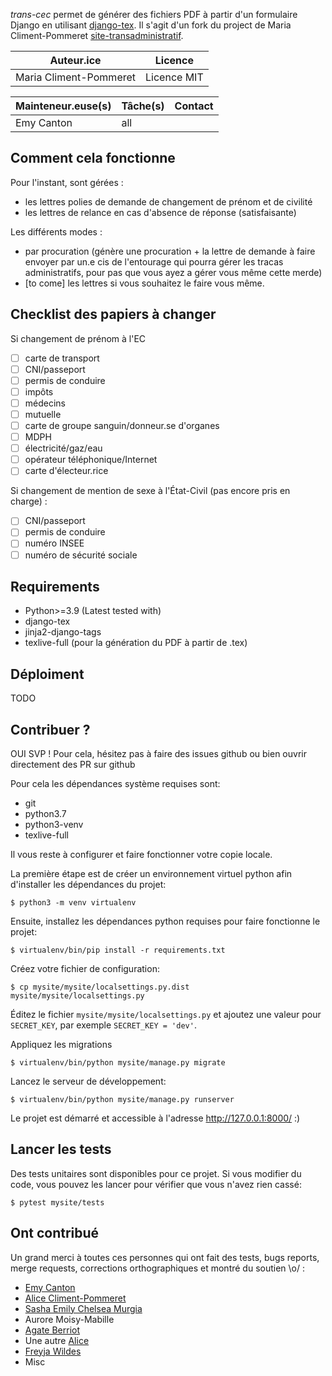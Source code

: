 *trans-cec* permet de générer des fichiers PDF à partir d'un formulaire Django en utilisant [django-tex](https://pypi.org/project/django-tex/).
Il s'agit d'un fork du project de Maria Climent-Pommeret
[site-transadministratif](https://gitlab.chelsea486mhz.fr/Chelsea486MHz/trans-cec).

| Auteur.ice             | Licence     |
|------------------------|-------------|
| Maria Climent-Pommeret | Licence MIT |


| Mainteneur.euse(s) | Tâche(s)   | Contact |
|--------------------|------------|---------|
| Emy Canton         | all        |         |

Comment cela fonctionne
-----------------------

Pour l'instant, sont gérées :
- les lettres polies de demande de changement de prénom et de civilité
- les lettres de relance en cas d'absence de réponse (satisfaisante)

Les différents modes :
- par procuration (génère une procuration + la lettre de demande à faire envoyer
par un.e cis de l'entourage qui pourra gérer les tracas administratifs, pour pas
que vous ayez a gérer vous même cette merde)
- [to come] les lettres si vous souhaitez le faire vous même.

Checklist des papiers à changer
-------------------------------

Si changement de prénom à l'EC
- [ ] carte de transport
- [ ] CNI/passeport
- [ ] permis de conduire
- [ ] impôts
- [ ] médecins
- [ ] mutuelle
- [ ] carte de groupe sanguin/donneur.se d'organes
- [ ] MDPH
- [ ] électricité/gaz/eau
- [ ] opérateur téléphonique/Internet
- [ ] carte d'électeur.rice

Si changement de mention de sexe à l'État-Civil (pas encore pris en charge) :
- [ ] CNI/passeport
- [ ] permis de conduire
- [ ] numéro INSEE
- [ ] numéro de sécurité sociale

Requirements
------------

- Python>=3.9 (Latest tested with)
- django-tex
- jinja2-django-tags
- texlive-full (pour la génération du PDF à partir de .tex)

Déploiment
----------

TODO

Contribuer ?
------------

OUI SVP ! Pour cela, hésitez pas à faire des issues github ou bien ouvrir directement des PR sur github 

Pour cela les dépendances système requises sont:

- git
- python3.7
- python3-venv
- texlive-full

Il vous reste à configurer et faire fonctionner votre copie locale.

La première étape est de créer un environnement virtuel python afin d'installer les dépendances du projet:

    $ python3 -m venv virtualenv

Ensuite, installez les dépendances python requises pour faire fonctionne le projet:

    $ virtualenv/bin/pip install -r requirements.txt

Créez votre fichier de configuration:

    $ cp mysite/mysite/localsettings.py.dist mysite/mysite/localsettings.py

Éditez le fichier `mysite/mysite/localsettings.py` et ajoutez une valeur pour `SECRET_KEY`,
par exemple `SECRET_KEY = 'dev'`.

Appliquez les migrations

    $ virtualenv/bin/python mysite/manage.py migrate

Lancez le serveur de développement:

    $ virtualenv/bin/python mysite/manage.py runserver

Le projet est démarré et accessible à l'adresse http://127.0.0.1:8000/ :)

Lancer les tests
----------------

Des tests unitaires sont disponibles pour ce projet. Si vous modifier du code, vous pouvez
les lancer pour vérifier que vous n'avez rien cassé:

    $ pytest mysite/tests

Ont contribué
-------------

Un grand merci à toutes ces personnes qui ont fait des tests, bugs reports, merge requests, corrections orthographiques
et montré du soutien \o/ :

- [Emy Canton](https://entropyqueen.github.io/)
- [Alice Climent-Pommeret](https://alice.climent-pommeret.red/fr)
- [Sasha Emily Chelsea Murgia](https://www.chelsea486mhz.fr)
- Aurore Moisy-Mabille
- [Agate Berriot](https://agate.blue/)
- Une autre [Alice](https://bidule.menf.in/users/alice)
- [Freyja Wildes](https://social.art-software.fr/@freyja_wildes)
- Misc
